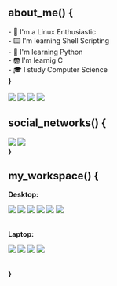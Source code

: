 ## about_me() { 
<div>
 - 🐧 I'm a Linux Enthusiastic <br>
 - ⌨️ I'm learning Shell Scripting <br>
 - 🐍 I'm learning Python <br>
 - 🆎 I'm learnig C <br>
 - 🎓 I study Computer Science <br>
 <strong>}<strong/>
</div><br>

 <div>
  <a target="_blank"> <img src="https://img.shields.io/badge/Gnu/Linux-CCCCCC?style=for-the-badge&logo=linux&logoColor=black"></a>
  <a target="_blank"> <img src="https://img.shields.io/badge/Shell-121011?style=for-the-badge&logo=gnu-bash&logoColor=white"></a>
  <a target="_blank"> <img src="https://img.shields.io/badge/Python-3776AB?style=for-the-badge&logo=python&logoColor=yellow"></a>
  <a target="_blank"> <img src="https://img.shields.io/badge/C-121011?style=for-the-badge&logo=C&logoColor=white"></a>
</div>

## social_networks() {
<div>
  <a href="https://instagram.com/fabricio.tar.gz" target="_blank"><img src="https://img.shields.io/badge/-Instagram-%23E4405F?style=for-the-badge&logo=instagram&logoColor=white" target="_blank"></a>
  <a href = "mailto:fabricio_esper@outlook.com"><img src="https://img.shields.io/badge/-Outlook-0078D4?style=for-the-badge&logo=microsoft-outlook&logoColor=white" target="_blank"></a> <br>
 <strong>}<strong/>
</div>

## my_workspace() { 
  Desktop:
  <div>
    <a target="_blank"> <img src="https://img.shields.io/badge/Asus-Prime_B450M-999999?style=for-the-badge"></a>
    <a target="_blank"> <img src="https://img.shields.io/badge/Pop!OS_21.10-48b9c7?style=for-the-badge&logo=linux&logoColor=white"></a>
    <a target="_blank"> <img src="https://img.shields.io/badge/Windows_10-0071C5?style=for-the-badge&logo=windows&logoColor=white"></a>
    <a target="_blank"> <img src="https://img.shields.io/badge/Ryzen_5_2600X-ED1C24?style=for-the-badge&logo=amd&logoColor=white"></a>
    <a target="_blank"> <img src="https://img.shields.io/badge/16GB-CCCCCC?style=for-the-badge"></a>
    <a target="_blank"> <img src="https://img.shields.io/badge/RTX_2070-76B900?style=for-the-badge&logo=nvidia&logoColor=white"></a>
  </div><br>
  
  Laptop:
  <div>
    <a target="_blank"> <img src="https://img.shields.io/badge/Lenovo-Ideapad_3-999999?style=for-the-badge"></a>
    <a target="_blank"> <img src="https://img.shields.io/badge/Pop!OS_21.10-48b9c7?style=for-the-badge&logo=linux&logoColor=white"></a>
    <a target="_blank"> <img src="https://img.shields.io/badge/Ryzen_5_5500U-ED1C24?style=for-the-badge&logo=amd&logoColor=white"></a>
    <a target="_blank"> <img src="https://img.shields.io/badge/8GB-CCCCCC?style=for-the-badge"></a>
  </div><br>

 <strong>}<strong/>
